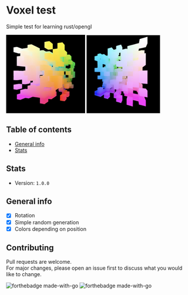# Voxel test
Simple test for learning rust/opengl

<div>
  <img width="215", height:"215", src="screenshots/sc_1.png", alt ="showcase"/>
  <img width="200", height:"200", src="screenshots/sc_2.png", alt ="showcase"/>
</div>

## Table of contents
* [General info](#general-info)
* [Stats](#stats)

## Stats
- Version: `1.0.0`


## General info
- [x] Rotation
- [x] Simple random generation
- [x] Colors depending on position

## Contributing
Pull requests are welcome. <br> 
For major changes, please open an issue first to discuss what you would like to change.

![forthebadge made-with-go](https://forthebadge.com/images/badges/made-with-rust.svg)
![forthebadge made-with-go](https://forthebadge.com/images/badges/not-a-bug-a-feature.svg)
